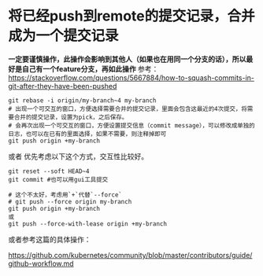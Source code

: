 # 将已经push到remote的提交记录，合并成为一个提交记录
**一定要谨慎操作，此操作会影响到其他人（如果也在用同一个分支的话），所以最好是自己有一个feature分支，再如此操作**
参考：https://stackoverflow.com/questions/5667884/how-to-squash-commits-in-git-after-they-have-been-pushed
```
git rebase -i origin/my-branch~4 my-branch
# 出现一个可交互的窗口，方便选择需要合并的提交记录，里面会包含这最近的4次提交，将需要合并的提交记录，设置为pick，之后保存。
# 会再次出现一个可交互的窗口，方便设置提交信息（commit message），可以修改成单独的日志，也可以在已有的里面选择，如果不需要，则注释掉即可
git push origin +my-branch
```
或者 优先考虑以下这个方式，交互性比较好。
```
git reset --soft HEAD~4
git commit #也可以用gui工具提交

# 这个不太好，考虑用`+`代替`--force`
# git push --force origin my-branch
git push origin +my-branch
或
git push --force-with-lease origin +my-branch
```

或者参考这篇的具体操作：

https://github.com/kubernetes/community/blob/master/contributors/guide/github-workflow.md
